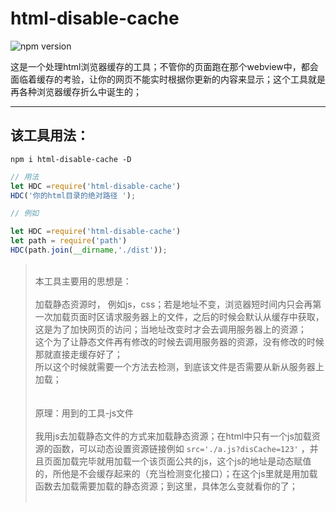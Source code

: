 # html-disable-cache
![npm version](https://img.shields.io/badge/npm-0.1.2-brightgreen.svg)

这是一个处理html浏览器缓存的工具；不管你的页面跑在那个webview中，都会面临着缓存的考验，让你的网页不能实时根据你更新的内容来显示；这个工具就是再各种浏览器缓存折么中诞生的；

----
## 该工具用法：

`npm i html-disable-cache -D`
````js
// 用法
let HDC =require('html-disable-cache')
HDC('你的html目录的绝对路径 ');

// 例如

let HDC =require('html-disable-cache')
let path = require('path')
HDC(path.join(__dirname,'./dist'));
````

><br>本工具主要用的思想是：<br><br>
加载静态资源时，
例如js，css；若是地址不变，浏览器短时间内只会再第一次加载页面时区请求服务器上的文件，之后的时候会默认从缓存中获取，这是为了加快网页的访问；当地址改变时才会去调用服务器上的资源；<BR>
这个为了让静态文件再有修改的时候去调用服务器的资源，没有修改的时候那就直接走缓存好了；<br>
所以这个时候就需要一个方法去检测，到底该文件是否需要从新从服务器上加载；<br><br><br>
原理：用到的工具-js文件<br><br>
我用js去加载静态文件的方式来加载静态资源；在html中只有一个js加载资源的函数，可以动态设置资源链接例如 `src='./a.js?disCache=123'` ，并且页面加载完毕就用加载一个该页面公共的js，这个js的地址是动态赋值的，所他是不会缓存起来的（充当检测变化接口）；在这个js里就是用加载函数去加载需要加载的静态资源；到这里，具体怎么变就看你的了；<br><br>

